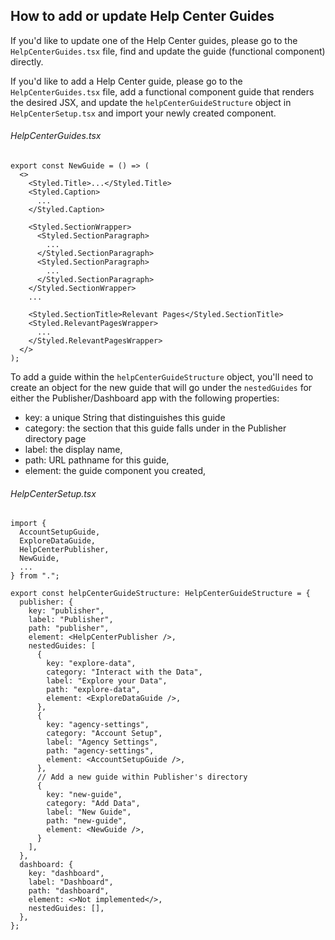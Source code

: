 ## How to add or update Help Center Guides

If you'd like to update one of the Help Center guides, please go to the `HelpCenterGuides.tsx` file, find and update the guide (functional component) directly.

If you'd like to add a Help Center guide, please go to the `HelpCenterGuides.tsx` file, add a functional component guide that renders the desired JSX, and update the `helpCenterGuideStructure` object in `HelpCenterSetup.tsx` and import your newly created component.

###### HelpCenterGuides.tsx
```
export const NewGuide = () => (
  <>
    <Styled.Title>...</Styled.Title>
    <Styled.Caption>
      ...
    </Styled.Caption>

    <Styled.SectionWrapper>
      <Styled.SectionParagraph>
        ...
      </Styled.SectionParagraph>
      <Styled.SectionParagraph>
        ...
      </Styled.SectionParagraph>
    </Styled.SectionWrapper>
    ...

    <Styled.SectionTitle>Relevant Pages</Styled.SectionTitle>
    <Styled.RelevantPagesWrapper>
      ...
    </Styled.RelevantPagesWrapper>
  </>
);
```

To add a guide within the `helpCenterGuideStructure` object, you'll need to create an object for the new guide that will go under the `nestedGuides` for either the Publisher/Dashboard app with the following properties:

 * key: a unique String that distinguishes this guide
 * category: the section that this guide falls under in the Publisher directory page
 * label: the display name,
 * path: URL pathname for this guide,
 * element: the guide component you created,


###### HelpCenterSetup.tsx
```
import {
  AccountSetupGuide,
  ExploreDataGuide,
  HelpCenterPublisher,
  NewGuide,
  ...
} from ".";

export const helpCenterGuideStructure: HelpCenterGuideStructure = {
  publisher: {
    key: "publisher",
    label: "Publisher",
    path: "publisher",
    element: <HelpCenterPublisher />,
    nestedGuides: [
      {
        key: "explore-data",
        category: "Interact with the Data",
        label: "Explore your Data",
        path: "explore-data",
        element: <ExploreDataGuide />,
      },
      {
        key: "agency-settings",
        category: "Account Setup",
        label: "Agency Settings",
        path: "agency-settings",
        element: <AccountSetupGuide />,
      },
      // Add a new guide within Publisher's directory
      {
        key: "new-guide",
        category: "Add Data",
        label: "New Guide",
        path: "new-guide",
        element: <NewGuide />,
      }
    ],
  },
  dashboard: {
    key: "dashboard",
    label: "Dashboard",
    path: "dashboard",
    element: <>Not implemented</>,
    nestedGuides: [],
  },
};
```
